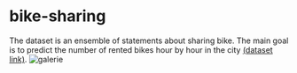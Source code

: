 # bike-sharing
 The dataset is an ensemble of statements about sharing bike. The main goal is to predict the number of rented bikes hour by hour in the city [(dataset link)](https://www.kaggle.com/c/bike-sharing-demand).
![galerie](bikes)
